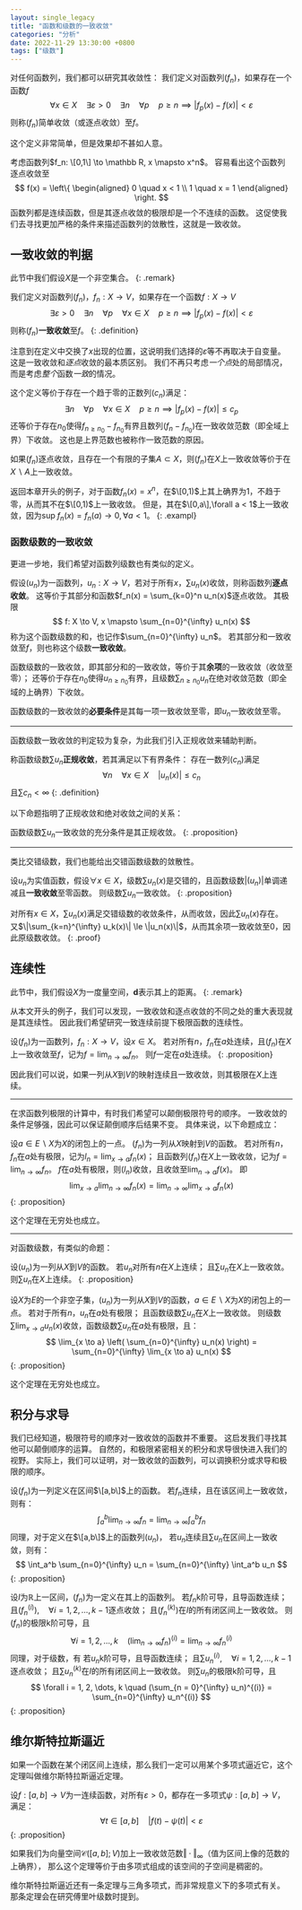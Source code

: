 ```yaml
---
layout: single_legacy
title: "函数和级数的一致收敛"
categories: "分析"
date: 2022-11-29 13:30:00 +0800
tags: ["级数"]
--- 
```


对任何函数列，我们都可以研究其收敛性：
我们定义对函数列$(f_n)$，如果存在一个函数$f$
$$
\forall x \in X \quad \exists \varepsilon > 0 \quad \exists n \quad \forall p \quad
p \ge n \implies | f_p(x) - f(x) | < \varepsilon
$$
则称$(f_n)$简单收敛（或逐点收敛）至$f$。

这个定义非常简单，但是效果却不甚如人意。

考虑函数列$f_n: \[0,1\] \to \mathbb R, x \mapsto x^n$。
容易看出这个函数列逐点收敛至
$$
f(x) = \left\{
\begin{aligned}
0 \quad x < 1 \\
1 \quad x = 1
\end{aligned}
\right.
$$
函数列都是连续函数，但是其逐点收敛的极限却是一个不连续的函数。
这促使我们去寻找更加严格的条件来描述函数列的敛散性，这就是一致收敛。

## 一致收敛的判据

此节中我们假设$X$是一个非空集合。
{: .remark}

我们定义对函数列$(f_n)$，$f_n: X \to V$，如果存在一个函数$f:X \to V$
$$
\exists \varepsilon > 0 \quad \exists n \quad \forall p \quad \forall x \in X \quad
p \ge n \implies | f_p(x) - f(x) | < \varepsilon
$$
则称$(f_n)$**一致收敛**至$f$。
{: .definition}

注意到在定义中交换了$x$出现的位置，这说明我们选择的$\varepsilon$等不再取决于自变量。
这是一致收敛和*逐点*收敛的最本质区别。
我们不再只考虑*一个点*处的局部情况，而是考虑*整个*函数*一致*的情况。

这个定义等价于存在一个趋于零的正数列$(c_n)$满足：
$$
\exists n \quad \forall p \quad \forall x \in X \quad p \ge n \implies |f_p(x) - f(x)| \le c_p
$$
还等价于存在$n_0$使得$f_{n \ge n_0}-f_{n_0}$有界且数列$(f_n - f_{n_0})$在一致收敛范数（即全域上界）下收敛。
这也是上界范数也被称作一致范数的原因。

如果$(f_n)$逐点收敛，且存在一个有限的子集$A \subset X$，则$(f_n)$在$X$上一致收敛等价于在$X \backslash A$上一致收敛。

返回本章开头的例子，对于函数$f_n(x) = x^n$，在$\[0,1)$上其上确界为1，不趋于零，从而其不在$\[0,1)$上一致收敛。
但是，其在$\[0,a\],\forall a < 1$上一致收敛，因为$\mathrm{sup} \; f_n(x) = f_n(a) \to 0, \forall a < 1$。
{: .exampl}

### 函数级数的一致收敛

更进一步地，我们希望对函数列级数也有类似的定义。

假设$(u_n)$为一函数列，$u_n : X \to V$，若对于所有$x$，$\sum u_n(x)$收敛，则称函数列**逐点收敛**。
这等价于其部分和函数$f_n(x) = \sum_{k=0}^n u_n(x)$逐点收敛。
其极限
$$
f: X \to V, x \mapsto \sum_{n=0}^{\infty} u_n(x)
$$
称为这个函数级数的和，也记作$\sum_{n=0}^{\infty} u_n$。
若其部分和一致收敛至$f$，则也称这个级数**一致收敛**。

函数级数的一致收敛，即其部分和的一致收敛，等价于其**余项**的一致收敛（收敛至零）；
还等价于存在$n_0$使得$u_{n \ge n_0}$有界，且级数$\sum_{n \ge n_0} u_n$在绝对收敛范数（即全域的上确界）下收敛。

函数级数的一致收敛的**必要条件**是其每一项一致收敛至零，即$u_n$一致收敛至零。

---

函数级数一致收敛的判定较为复杂，为此我们引入正规收敛来辅助判断。

称函数级数$\sum u_n$**正规收敛**，若其满足以下有界条件：
存在一数列$(c_n)$满足
$$
\forall n \quad \forall x \in X \quad |u_n(x)| \le c_n
$$
且$\sum c_n < \infty$
{: .definition}

以下命题指明了正规收敛和绝对收敛之间的关系：

函数级数$\sum u_n$一致收敛的充分条件是其正规收敛。
{: .proposition}

--- 

类比交错级数，我们也能给出交错函数级数的敛散性。

设$u_n$为实值函数，假设$\forall x \in X$，级数$\sum u_n(x)$是交错的，且函数级数$|(u_n)|$单调递减且**一致收敛**至零函数。
则级数$\sum u_n$一致收敛。
{: .proposition}

对所有$x \in X$，$\sum u_n(x)$满足交错级数的收敛条件，从而收敛，因此$\sum u_n(x)$存在。
又$\|\sum_{k=n}^{\infty} u_k(x)\| \le \|u_n(x)\|$，从而其余项一致收敛至0，因此原级数收敛。
{: .proof}


## 连续性

此节中，我们假设$X$为一度量空间，$\mathbf d$表示其上的距离。
{: .remark}

从本文开头的例子，我们可以发现，一致收敛和逐点收敛的不同之处的重大表现就是其连续性。
因此我们希望研究一致连续前提下极限函数的连续性。

设$(f_n)$为一函数列，$f_n : X \to V$，设$x \in X$。
若对所有$n$，$f_n$在$a$处连续，且$(f_n)$在$X$上一致收敛至$f$，记为$f = \lim_{n \to \infty} f_n$。
则$f$一定在$a$处连续。
{: .proposition}

因此我们可以说，如果一列从$X$到$V$的映射连续且一致收敛，则其极限在$X$上连续。

---

在求函数列极限的计算中，有时我们希望可以颠倒极限符号的顺序。
一致收敛的条件足够强，因此可以保证颠倒顺序后结果不变。
具体来说，以下命题成立：

设$a \in E \backslash X$为$X$的闭包上的一点。
$(f_n)$为一列从$X$映射到$V$的函数。
若对所有$n$，$f_n$在$a$处有极限，记为$l_n = \lim_{x \to a} f_n(x)$；
且函数列$(f_n)$在$X$上一致收敛，记为$f = \lim_{n \to \infty} f_n$。
$f$在$a$处有极限，则$(l_n)$收敛，且收敛至$\lim_{n \to a} f(x)$。
即
$$
\lim_{x \to a} \lim_{n \to \infty} f_n(x) = \lim_{n \to \infty} \lim_{x \to a} f_n(x)
$$
{: .proposition}

这个定理在无穷处也成立。

---

对函数级数，有类似的命题：

设$(u_n)$为一列从$X$到$V$的函数。
若$u_n$对所有$n$在$X$上连续；
且$\sum u_n$在$X$上一致收敛。
则$\sum u_n$在$X$上连续。
{: .proposition}

设$X$为$E$的一个非空子集，$(u_n)$为一列从$X$到$V$的函数，$a \in E \backslash X$为$X$的闭包上的一点。
若对于所有$n$，$u_n$在$a$处有极限；
且函数级数$\sum u_n$在$X$上一致收敛。
则级数$\sum \lim_{x \to a} u_n(x)$收敛，函数级数$\sum u_n$在$a$处有极限，且：
$$
\lim_{x \to a} \left( \sum_{n=0}^{\infty} u_n(x) \right) = \sum_{n=0}^{\infty} \lim_{x \to a} u_n(x)
$$
{: .proposition}

这个定理在无穷处也成立。

## 积分与求导

我们已经知道，极限符号的顺序对一致收敛的函数并不重要。
这启发我们寻找其他可以颠倒顺序的运算。
自然的，和极限紧密相关的积分和求导很快进入我们的视野。
实际上，我们可以证明，对一致收敛的函数列，可以调换积分或求导和极限的顺序。

设$(f_n)$为一列定义在区间$\[a,b\]$上的函数。
若$f_n$连续，且在该区间上一致收敛，则有：
$$
\int_a^b \lim_{n \to \infty} f_n = \lim_{n \to \infty} \int_a^b f_n
$$
同理，对于定义在$\[a,b\]$上的函数列$(u_n)$，
若$u_n$连续且$\sum u_n$在区间上一致收敛，则有：
$$
\int_a^b \sum_{n=0}^{\infty} u_n = \sum_{n=0}^{\infty} \int_a^b u_n
$$
{: .proposition}

设$I$为$\mathbb R$上一区间，$(f_n)$为一定义在其上的函数列。
若$f_n$k阶可导，且导函数连续；
且$(f_n^{(i)}), \quad \forall i = 1, 2, \dots, k-1$逐点收敛；
且$(f_n^{(k)})$在$I$的所有闭区间上一致收敛。
则$(f_n)$的极限k阶可导，且
$$
\forall i = 1, 2, \dots, k \quad (\lim_{n \to \infty} f_n)^{(i)} = \lim_{n \to \infty} f_n^{(i)}
$$
同理，对于级数，有
若$u_n$k阶可导，且导函数连续；
且$\sum u_n^{(i)}, \quad \forall i = 1, 2, \dots, k-1$逐点收敛；
且$\sum u_n^{(k)}$在$I$的所有闭区间上一致收敛。
则$\sum u_n$的极限k阶可导，且
$$
\forall i = 1, 2, \dots, k \quad 
(\sum_{n = 0}^{\infty} u_n)^{(i)} = \sum_{n=0}^{\infty} u_n^{(i)}
$$
{: .proposition}

## 维尔斯特拉斯逼近

如果一个函数在某个闭区间上连续，那么我们一定可以用某个多项式逼近它，这个定理叫做维尔斯特拉斯逼近定理。

设$f: [a,b] \to V$为一连续函数，对所有$\varepsilon > 0$，都存在一多项式$\psi:[a,b] \to V$，满足：
$$
\forall t \in [a, b] \quad \left| f(t) - \psi(t) \right| < \varepsilon
$$
{: .proposition}

如果我们为向量空间$\mathcal C \left( [a,b]; V \right)$加上一致收敛范数$\Vert \cdot \Vert_\infty$（值为区间上像的范数的上确界），
那么这个定理等价于由多项式组成的该空间的子空间是稠密的。

维尔斯特拉斯逼近还有一条定理与三角多项式，而非常规意义下的多项式有关。
那条定理会在研究傅里叶级数时提到。
